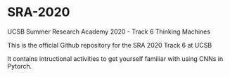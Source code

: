 # SRA-2020
UCSB Summer Research Academy 2020 - Track 6 Thinking Machines

This is the official Github repository for the SRA 2020 Track 6 at UCSB


It contains intructional activities to get yourself familiar with using CNNs in Pytorch.

